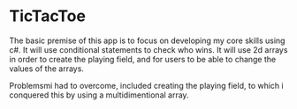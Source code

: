 # TicTacToe


The basic premise of this app is to focus on developing my core skills using c#.
It will use conditional statements to check who wins.
It will use 2d arrays in order to create the playing field, and for users to be able to change the values of the arrays.


Problemsmi had to overcome, included creating the playing field, to which i conquered this by using a multidimentional array.
